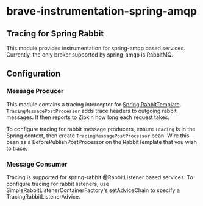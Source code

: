 # brave-instrumentation-spring-amqp

## Tracing for Spring Rabbit
This module provides instrumentation for spring-amqp based services. Currently, the only broker supported by spring-amqp is RabbitMQ.

## Configuration

### Message Producer
This module contains a tracing interceptor for [Spring RabbitTemplate](https://spring.io/TODO/).
`TracingMessagePostProcessor` adds trace headers to outgoing
rabbit messages. It then reports to Zipkin how long each request takes.

To configure tracing for rabbit message producers, 
ensure `Tracing` is in the Spring context, then create `TracingMessagePostProcessor` bean. 
Wire this bean as a BeforePublishPostProcessor on the RabbitTemplate that you wish to trace. 


### Message Consumer
Tracing is supported for spring-rabbit @RabbitListener based services.
To configure tracing for rabbit listeners, use SimpleRabbitListenerContainerFactory's setAdviceChain 
to specify a TracingRabbitListenerAdvice.



